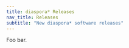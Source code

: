 ```yaml
---
title: diaspora* Releases
nav_title: Releases
subtitle: "New diaspora* software releases"
---
```


Foo bar.
